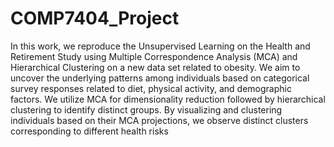 # COMP7404_Project
In this work, we reproduce the Unsupervised Learning on the Health and Retirement
Study using Multiple Correspondence Analysis (MCA) and Hierarchical Clustering
on a new data set related to obesity. We aim to uncover the underlying patterns
among individuals based on categorical survey responses related to diet, physical
activity, and demographic factors. We utilize MCA for dimensionality reduction
followed by hierarchical clustering to identify distinct groups. By visualizing and
clustering individuals based on their MCA projections, we observe distinct clusters
corresponding to different health risks
